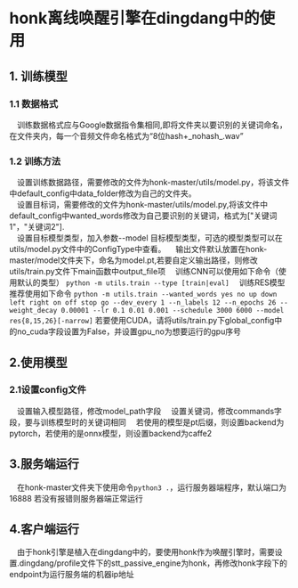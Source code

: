 # honk离线唤醒引擎在dingdang中的使用
## 1. 训练模型
### 1.1 数据格式
&emsp;训练数据格式应与Google数据指令集相同,即将文件夹以要识别的关键词命名，在文件夹内，每一个音频文件命名格式为“8位hash+\_nohash_.wav”
### 1.2 训练方法
&emsp;设置训练数据路径，需要修改的文件为honk-master/utils/model.py，将该文件中default_config中data_folder修改为自己的文件夹。   
&emsp;设置目标词，需要修改的文件为honk-master/utils/model.py,将该文件中default_config中wanted_words修改为自己要识别的关键词，格式为["关键词1"，"关键词2"].     
&emsp;设置目标模型类型，加入参数--model 目标模型类型，可选的模型类型可以在utils/model.py文件中的ConfigType中查看。
&emsp;输出文件默认放置在honk-master/model文件夹下，命名为model.pt,若要自定义输出路径，则修改utils/train.py文件下main函数中output_file项
&emsp;训练CNN可以使用如下命令（使用默认的类型）
`python -m utils.train --type [train|eval]`
&emsp;训练RES模型推荐使用如下命令
`python -m utils.train --wanted_words yes no up down left right on off stop go --dev_every 1 --n_labels 12 --n_epochs 26 --weight_decay 0.00001 --lr 0.1 0.01 0.001 --schedule 3000 6000 --model res{8,15,26}[-narrow]`
若要使用CUDA，请将utils/train.py下global_config中的no_cuda字段设置为False，并设置gpu_no为想要运行的gpu序号
## 2.使用模型
### 2.1设置config文件
&emsp;设置输入模型路径，修改model_path字段
&emsp;设置关键词，修改commands字段，要与训练模型时的关键词相同
&emsp;若使用的模型是pt后缀，则设置backend为pytorch，若使用的是onnx模型，则设置backend为caffe2
## 3.服务端运行
&emsp;在honk-master文件夹下使用命令`python3 .`，运行服务器端程序，默认端口为16888
若没有报错则服务器端正常运行
## 4.客户端运行
&emsp;由于honk引擎是植入在dingdang中的，要使用honk作为唤醒引擎时，需要设置.dingdang/profile文件下的stt_passive_engine为honk，再修改honk字段下的endpoint为运行服务端的机器ip地址
